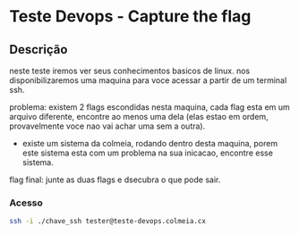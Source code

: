 # Teste Devops - Capture the flag

## Descrição

neste teste iremos ver seus conhecimentos basicos de linux.
nos disponibilizaremos uma maquina para voce acessar a partir de um terminal ssh.

problema: existem 2 flags escondidas nesta maquina, cada flag esta em um arquivo diferente, encontre
ao menos uma dela (elas estao em ordem, provavelmente voce nao vai achar uma sem a outra).

- existe um sistema da colmeia, rodando dentro desta maquina, porem este sistema esta com 
um problema na sua inicacao, encontre esse sistema.


flag final: junte as duas flags e dsecubra o que pode sair.

### Acesso
 
```bash
ssh -i ./chave_ssh tester@teste-devops.colmeia.cx
```
